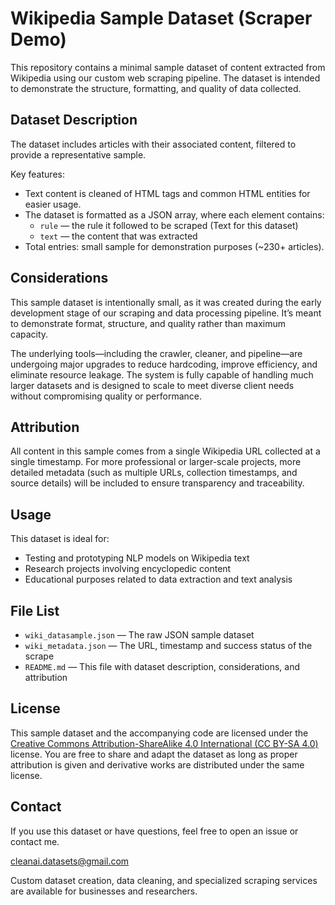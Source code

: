 # Wikipedia Sample Dataset (Scraper Demo)

This repository contains a minimal sample dataset of content extracted from Wikipedia using our custom web scraping pipeline. The dataset is intended to demonstrate the structure, formatting, and quality of data collected.

## Dataset Description
The dataset includes articles with their associated content, filtered to provide a representative sample.  

Key features:  
- Text content is cleaned of HTML tags and common HTML entities for easier usage.  
- The dataset is formatted as a JSON array, where each element contains:  
  - `rule` — the rule it followed to be scraped (Text for this dataset)
  - `text` — the content that was extracted  
- Total entries: small sample for demonstration purposes (~230+ articles).  

## Considerations
This sample dataset is intentionally small, as it was created during the early development stage of our scraping and data processing pipeline. It’s meant to demonstrate format, structure, and quality rather than maximum capacity.

The underlying tools—including the crawler, cleaner, and pipeline—are undergoing major upgrades to reduce hardcoding, improve efficiency, and eliminate resource leakage. The system is fully capable of handling much larger datasets and is designed to scale to meet diverse client needs without compromising quality or performance.

## Attribution
All content in this sample comes from a single Wikipedia URL collected at a single timestamp. For more professional or larger-scale projects, more detailed metadata (such as multiple URLs, collection timestamps, and source details) will be included to ensure transparency and traceability.  

## Usage
This dataset is ideal for:  
- Testing and prototyping NLP models on Wikipedia text  
- Research projects involving encyclopedic content  
- Educational purposes related to data extraction and text analysis  

## File List
- `wiki_datasample.json` — The raw JSON sample dataset
- `wiki_metadata.json` — The URL, timestamp and success status of the scrape  
- `README.md` — This file with dataset description, considerations, and attribution  

## License
This sample dataset and the accompanying code are licensed under the [Creative Commons Attribution-ShareAlike 4.0 International (CC BY-SA 4.0)](https://creativecommons.org/licenses/by-sa/4.0/) license. You are free to share and adapt the dataset as long as proper attribution is given and derivative works are distributed under the same license.

## Contact
If you use this dataset or have questions, feel free to open an issue or contact me.  

cleanai.datasets@gmail.com

Custom dataset creation, data cleaning, and specialized scraping services are available for businesses and researchers.
